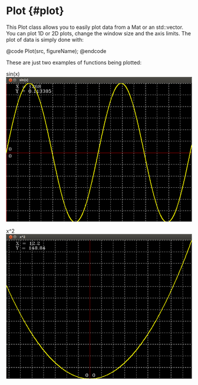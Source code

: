 Plot {#plot}
============

This Plot class allows you to easily plot data from a Mat or an std::vector. You can plot 1D or 2D plots, change the window size and the axis limits. 
The plot of data is simply done with:

@code
    Plot(src, figureName);
@endcode

These are just two examples of functions being plotted:

sin(x)
![image](images/sin_x.png)

x^2
![image](images/x_2.png)

